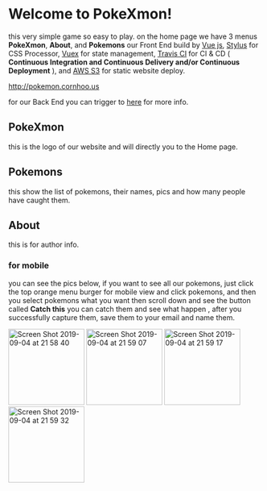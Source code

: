 # Welcome to PokeXmon!

this very simple game so easy to play. on the home page we have 3 menus **PokeXmon**,  **About**, and **Pokemons**
our Front End build by [Vue js](https://vuejs.org/), [Stylus](http://stylus-lang.com/) for CSS Processor, [Vuex](https://vuex.vuejs.org/) for state management, [Travis CI](https://travis-ci.org/) for CI & CD ( __Continuous Integration and Continuous Delivery and/or Continuous Deployment__ ), and [AWS S3](https://aws.amazon.com) for static website deploy.

http://pokemon.cornhoo.us

for our Back End you can trigger to [here](https://github.com/harmnot/pokemon) for more info.

## PokeXmon

this is the logo of our website and will directly you to the Home page.

## Pokemons

this show the list of pokemons, their names, pics and how many people have caught them.

## About

this is for author info.

### for mobile 

you can see the pics below, if you want to see all our pokemons, just click the top orange menu burger for mobile view and click pokemons, and then you select pokemons what you want then scroll down and see the button called **Catch this** you can catch them and see what happen , after you successfully capture them, save them to your email and name them.


<img width="151" alt="Screen Shot 2019-09-04 at 21 58 40" src="https://user-images.githubusercontent.com/54632215/64267125-06d5dd80-cf60-11e9-9852-44d114e3b06c.png">

<img width="151" alt="Screen Shot 2019-09-04 at 21 59 07" src="https://user-images.githubusercontent.com/54632215/64267164-16edbd00-cf60-11e9-8fbc-eca49a65d3a4.png">

<img width="151" alt="Screen Shot 2019-09-04 at 21 59 17" src="https://user-images.githubusercontent.com/54632215/64267167-181eea00-cf60-11e9-8239-debfec92f16d.png">

<img width="151" alt="Screen Shot 2019-09-04 at 21 59 32" src="https://user-images.githubusercontent.com/54632215/64267171-19e8ad80-cf60-11e9-88f6-7079510e8c47.png">
